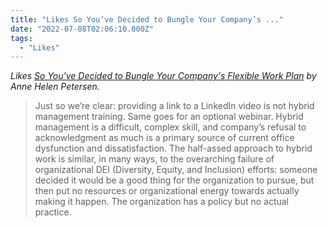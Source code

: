 ```yaml
---
title: "Likes So You’ve Decided to Bungle Your Company’s ..."
date: "2022-07-08T02:06:10.000Z"
tags: 
  - "Likes"
---
```


_Likes [So You've Decided to Bungle Your Company's Flexible Work Plan](https://annehelen.substack.com/p/so-youve-decided-to-bungle-your-companys) by Anne Helen Petersen._

> Just so we’re clear: providing a link to a LinkedIn video is not hybrid management training. Same goes for an optional webinar. Hybrid management is a difficult, complex skill, and company’s refusal to acknowledgment as much is a primary source of current office dysfunction and dissatisfaction. The half-assed approach to hybrid work is similar, in many ways, to the overarching failure of organizational DEI (Diversity, Equity, and Inclusion) efforts: someone decided it would be a good thing for the organization to pursue, but then put no resources or organizational energy towards actually making it happen. The organization has a policy but no actual practice.
